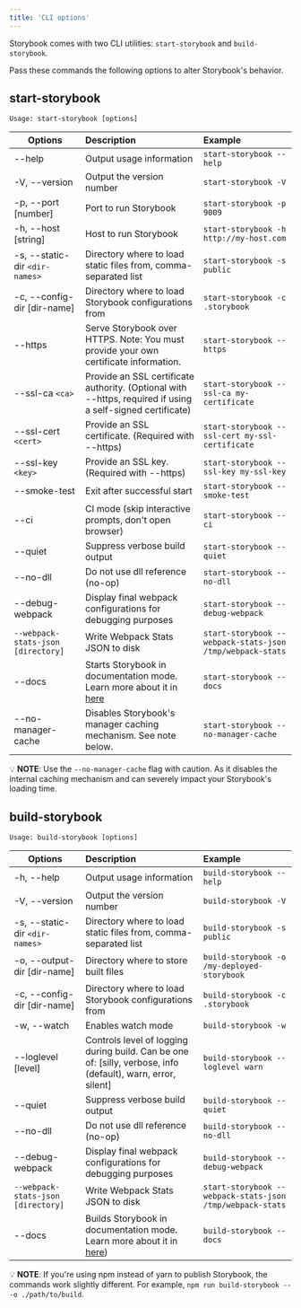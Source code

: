 ```yaml
---
title: 'CLI options'
---
```


Storybook comes with two CLI utilities: `start-storybook` and `build-storybook`.

Pass these commands the following options to alter Storybook's behavior.

## start-storybook

```plaintext
Usage: start-storybook [options]
```

| Options                            | Description                                                                                                                                    | Example                                                   |
| ---------------------------------- | :--------------------------------------------------------------------------------------------------------------------------------------------- | :-------------------------------------------------------- |
| --help                             | Output usage information                                                                                                                       | `start-storybook --help`                                  |
| -V, --version                      | Output the version number                                                                                                                      | `start-storybook -V`                                      |
| -p, --port [number]                | Port to run Storybook                                                                                                                          | `start-storybook -p 9009`                                 |
| -h, --host [string]                | Host to run Storybook                                                                                                                          | `start-storybook -h http://my-host.com`                   |
| -s, --static-dir `<dir-names>`     | Directory where to load static files from, comma-separated list                                                                                | `start-storybook -s public`                               |
| -c, --config-dir [dir-name]        | Directory where to load Storybook configurations from                                                                                          | `start-storybook -c .storybook`                           |
| --https                            | Serve Storybook over HTTPS. Note: You must provide your own certificate information.                                                           | `start-storybook --https`                                 |
| --ssl-ca `<ca>`                    | Provide an SSL certificate authority. (Optional with --https, required if using a self-signed certificate)                                     | `start-storybook --ssl-ca my-certificate`                 |
| --ssl-cert `<cert>`                | Provide an SSL certificate. (Required with --https)                                                                                            | `start-storybook --ssl-cert my-ssl-certificate`           |
| --ssl-key `<key>`                  | Provide an SSL key. (Required with --https)                                                                                                    | `start-storybook --ssl-key my-ssl-key`                    |
| --smoke-test                       | Exit after successful start                                                                                                                    | `start-storybook --smoke-test`                            |
| --ci                               | CI mode (skip interactive prompts, don't open browser)                                                                                         | `start-storybook --ci`                                    |
| --quiet                            | Suppress verbose build output                                                                                                                  | `start-storybook --quiet`                                 |
| --no-dll                           | Do not use dll reference (no-op)                                                                                                               | `start-storybook --no-dll`                                |
| --debug-webpack                    | Display final webpack configurations for debugging purposes                                                                                    | `start-storybook --debug-webpack`                         |
| `--webpack-stats-json [directory]` | Write Webpack Stats JSON to disk                                                                                                               | `start-storybook --webpack-stats-json /tmp/webpack-stats` |
| --docs                             | Starts Storybook in documentation mode. Learn more about it in [here](../writing-docs/build-documentation.md#preview-storybooks-documentation) | `start-storybook --docs`                                  |
| --no-manager-cache                 | Disables Storybook's manager caching mechanism. See note below.                                                                                | `start-storybook --no-manager-cache`                      |

<div class="aside">
💡 <strong>NOTE</strong>: Use the <code>--no-manager-cache</code> flag with caution. As it disables the internal caching mechanism and can severely impact your Storybook's loading time.
</div>

## build-storybook

```plaintext
Usage: build-storybook [options]
```

| Options                            | Description                                                                                                                                     | Example                                                   |
| ---------------------------------- | :---------------------------------------------------------------------------------------------------------------------------------------------- | :-------------------------------------------------------- |
| -h, --help                         | Output usage information                                                                                                                        | `build-storybook --help`                                  |
| -V, --version                      | Output the version number                                                                                                                       | `build-storybook -V`                                      |
| -s, --static-dir `<dir-names>`     | Directory where to load static files from, comma-separated list                                                                                 | `build-storybook -s public`                               |
| -o, --output-dir [dir-name]        | Directory where to store built files                                                                                                            | `build-storybook -o /my-deployed-storybook`               |
| -c, --config-dir [dir-name]        | Directory where to load Storybook configurations from                                                                                           | `build-storybook -c .storybook`                           |
| -w, --watch                        | Enables watch mode                                                                                                                              | `build-storybook -w`                                      |
| --loglevel [level]                 | Controls level of logging during build. Can be one of: [silly, verbose, info (default), warn, error, silent]                                    | `build-storybook --loglevel warn`                         |
| --quiet                            | Suppress verbose build output                                                                                                                   | `build-storybook --quiet`                                 |
| --no-dll                           | Do not use dll reference (no-op)                                                                                                                | `build-storybook --no-dll`                                |
| --debug-webpack                    | Display final webpack configurations for debugging purposes                                                                                     | `build-storybook --debug-webpack`                         |
| `--webpack-stats-json [directory]` | Write Webpack Stats JSON to disk                                                                                                                | `start-storybook --webpack-stats-json /tmp/webpack-stats` |
| --docs                             | Builds Storybook in documentation mode. Learn more about it in [here](../writing-docs/build-documentation.md#publish-storybooks-documentation)) | `build-storybook --docs`                                  |

<div class="aside">
💡 <strong>NOTE</strong>: If you're using npm instead of yarn to publish Storybook, the commands work slightly different. For example, <code>npm run build-storybook -- -o ./path/to/build</code>.
</div>
